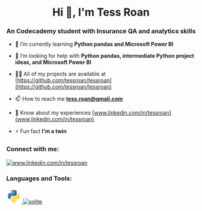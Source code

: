 <h1 align="center">Hi 👋, I'm Tess Roan</h1>
<h3 align="center">An Codecademy student with Insurance QA and analytics skills</h3>

- 🌱 I’m currently learning **Python pandas and Microsoft Power BI**

- 🤝 I’m looking for help with **Python pandas, intermediate Python project ideas, and Microsoft Power BI**

- 👨‍💻 All of my projects are available at [https://github.com/tessroan/tessroan](https://github.com/tessroan/tessroan)

- 📫 How to reach me **tess.roan@gmail.com**

- 📄 Know about my experiences [www.linkedin.com/in/tessroan](www.linkedin.com/in/tessroan)

- ⚡ Fun fact **I'm a twin**

<h3 align="left">Connect with me:</h3>
<p align="left">
<a href="https://linkedin.com/in/www.linkedin.com/in/tessroan" target="blank"><img align="center" src="https://raw.githubusercontent.com/rahuldkjain/github-profile-readme-generator/master/src/images/icons/Social/linked-in-alt.svg" alt="www.linkedin.com/in/tessroan" height="30" width="40" /></a>
</p>

<h3 align="left">Languages and Tools:</h3>
<p align="left"> <a href="https://www.python.org" target="_blank" rel="noreferrer"> <img src="https://raw.githubusercontent.com/devicons/devicon/master/icons/python/python-original.svg" alt="python" width="40" height="40"/> </a> <a href="https://www.sqlite.org/" target="_blank" rel="noreferrer"> <img src="https://www.vectorlogo.zone/logos/sqlite/sqlite-icon.svg" alt="sqlite" width="40" height="40"/> </a> </p>
